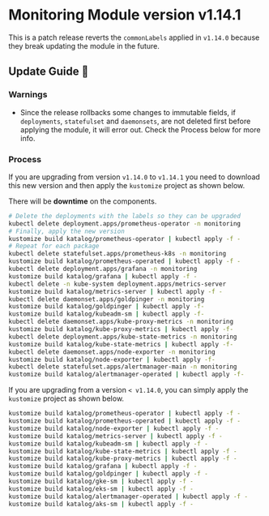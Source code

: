 # Monitoring Module version v1.14.1

This is a patch release reverts the `commonLabels` applied in `v1.14.0` because they break updating the module in the future.

## Update Guide 🦮

### Warnings

- Since the release rollbacks some changes to immutable fields, if `deployments`, `statefulset` and `daemonsets`, are not deleted first before applying the module, it will error out. Check the Process below for more info.

### Process

If you are upgrading from version `v1.14.0` to `v1.14.1` you need to download this new version and then apply the `kustomize` project as shown below.

There will be **downtime** on the components.

```bash
# Delete the deployments with the labels so they can be upgraded
kubectl delete deployment.apps/prometheus-operator -n monitoring
# Finally, apply the new version
kustomize build katalog/prometheus-operator | kubectl apply -f -
# Repeat for each package
kubectl delete statefulset.apps/prometheus-k8s -n monitoring
kustomize build katalog/prometheus-operated | kubectl apply -f -
kubectl delete deployment.apps/grafana -n monitoring
kustomize build katalog/grafana | kubectl apply -f -
kubectl delete -n kube-system deployment.apps/metrics-server
kustomize build katalog/metrics-server | kubectl apply -f -
kubectl delete daemonset.apps/goldpinger -n monitoring
kustomize build katalog/goldpinger | kubectl apply -f-
kustomize build katalog/kubeadm-sm | kubectl apply -f-
kubectl delete daemonset.apps/kube-proxy-metrics -n monitoring
kustomize build katalog/kube-proxy-metrics | kubectl apply -f-
kubectl delete deployment.apps/kube-state-metrics -n monitoring
kustomize build katalog/kube-state-metrics | kubectl apply -f-
kubectl delete daemonset.apps/node-exporter -n monitoring
kustomize build katalog/node-exporter | kubectl apply -f-
kubectl delete statefulset.apps/alertmanager-main -n monitoring
kustomize build katalog/alertmanager-operated | kubectl apply -f-
```

If you are upgrading from a version `< v1.14.0`, you can simply apply the `kustomize` project as shown below.

```bash
kustomize build katalog/prometheus-operator | kubectl apply -f -
kustomize build katalog/prometheus-operated | kubectl apply -f -
kustomize build katalog/node-exporter | kubectl apply -f -
kustomize build katalog/metrics-server | kubectl apply -f -
kustomize build katalog/kubeadm-sm | kubectl apply -f -
kustomize build katalog/kube-state-metrics | kubectl apply -f -
kustomize build katalog/kube-proxy-metrics | kubectl apply -f -
kustomize build katalog/grafana | kubectl apply -f -
kustomize build katalog/goldpinger | kubectl apply -f -
kustomize build katalog/gke-sm | kubectl apply -f -
kustomize build katalog/eks-sm | kubectl apply -f -
kustomize build katalog/alertmanager-operated | kubectl apply -f -
kustomize build katalog/aks-sm | kubectl apply -f -
```
